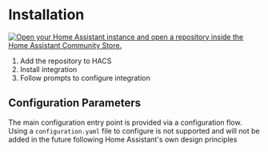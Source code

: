 # Installation

[![Open your Home Assistant instance and open a repository inside the Home Assistant Community Store.](https://my.home-assistant.io/badges/hacs_repository.svg)](https://my.home-assistant.io/redirect/hacs_repository/?owner=pantherale0&category=integration&repository=ha-nintendoparentalcontrols)

1. Add the repository to HACS
2. Install integration
3. Follow prompts to configure integration

## Configuration Parameters

The main configuration entry point is provided via a configuration flow. Using a `configuration.yaml` file to configure is not supported and will not be added in the future following Home Assistant's own design principles
